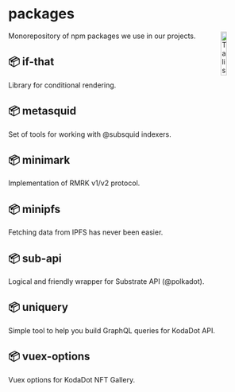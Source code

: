# packages

<img src="https://user-images.githubusercontent.com/5887929/217076003-3204c70f-c2c9-459f-9fd6-51f397a50be2.png" alt="Talisman" width="15%" align="right" />

Monorepository of npm packages we use in our projects.

## 📦 if-that

Library for conditional rendering.

## 📦 metasquid

Set of tools for working with @subsquid indexers.

## 📦 minimark

Implementation of RMRK v1/v2 protocol.

## 📦 minipfs

Fetching data from IPFS has never been easier.

## 📦 sub-api

Logical and friendly wrapper for Substrate API (@polkadot).

## 📦 uniquery

Simple tool to help you build GraphQL queries for KodaDot API.

## 📦 vuex-options

Vuex options for KodaDot NFT Gallery.
